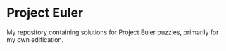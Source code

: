 # Project Euler

My repository containing solutions for Project Euler puzzles, primarily for my own edification.
